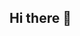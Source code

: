 ## Hi there 👋

<!--
**ShakinSledge/ShakinSledge** is a ✨ _special_ ✨ repository because its `README.md` (this file) appears on your GitHub profile.

**Quick Bio:**

- 🎮 I'm a QA manual tester with aspirations to be the software or automation one in the future. I have over 3 years of professional experience now working on many various projects with different clients from the gamedev industry. It gave me not only a lot of experience in managing different client needs and fulfilling their expectations regarding games, but also made me a more confident person ready for any personal challenges 😄 I can say I'm a team player, both in life and work, whether it's learning a new software in work or helping wife in solving difficult problem, and I'm always trying to cooperate well with other people, learn from them, because I firmly believe they're the core of every project ^^ I don't often hesitate to ask if I'm not certain of something. If you want to do it right, then you have to be sure of it and better to ask the way than to go astray, eh? 😁

📑 **Professional Experience:** 

- Worked with almost every popular gaming platform including: PC (MacOS and Linux), PS4/PS5, XB1 and XBS/XBX, Switch, mobiles (iOS and Android), Steam Deck
- Conducted various manual tests such as regression, smoke testing, stress tests, performance, client's requests etc. 

⚙ **Tech Stack:**

- Jira (mostly), Mantis (~ 1 year), Azure DevOps (~ 8 months)
- Confluence (technical documentation mostly provided by clients) 
- Testrail (for managing testcases)
- TestFlight (iOS testing)

- Soft Skills:
- Hard? Skills:

- 🔭 I’m currently working on ...
- 🌱 I’m currently learning ...
- 👯 I’m looking to collaborate on ...
- 🤔 I’m looking for help with ...
- 💬 Ask me about ...
**How to reach me:** 
  - 📬 via email: bartlomiej.krolniesyto@gmail.com
  - 💻 via LinkedIn: www.linkedin.com/in/bartłomiej-król-niesyto-45207a150 
- 😄 Pronouns: ...
- ⚡ Fun fact: ...
-->
